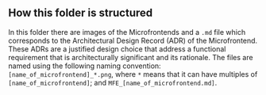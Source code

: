## How this folder is structured

In this folder there are images of the Microfrontends and a `.md` file which corresponds to the Architectural Design Record (ADR) of the Microfrontend.
These ADRs are a justified design choice that address a functional requirement that is architecturally significant and its rationale.
The files are named using the following naming convention: `[name_of_microfrontend]_*.png`, where `*` means that it can have multiples of `[name_of_microfrontend]`; and `MFE_[name_of_microfrontend.md]`.